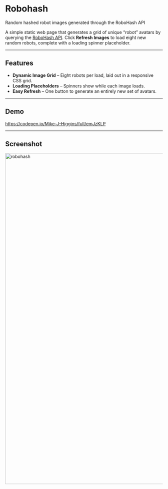 # Robohash

Random hashed robot images generated through the RoboHash API

A simple static web page that generates a grid of unique “robot” avatars by querying the [RoboHash API](https://robohash.org). Click **Refresh Images** to load eight new random robots, complete with a loading spinner placeholder.

---

## Features

- **Dynamic Image Grid** – Eight robots per load, laid out in a responsive CSS grid.  
- **Loading Placeholders** – Spinners show while each image loads.  
- **Easy Refresh** – One button to generate an entirely new set of avatars.  

---

## Demo

https://codepen.io/Mike-J-Higgins/full/emJzKLP

---

## Screenshot

<img width="1060" alt="robohash" src="https://github.com/user-attachments/assets/b4594909-6ba5-4555-85aa-b55777426f59" />



